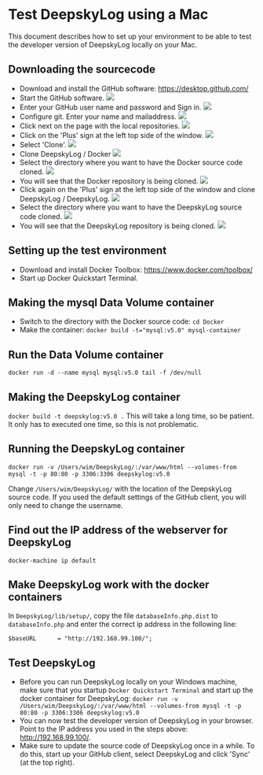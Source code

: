 # Test DeepskyLog using a Mac

This document describes how to set up your environment to be able to test the developer version of DeepskyLog locally on your Mac.

## Downloading the sourcecode

+ Download and install the GitHub software: https://desktop.github.com/
+ Start the GitHub software.
![](GitHubMac1.png)
+ Enter your GitHub user name and password and Sign in.
![](GitHubMac2.png)
+ Configure git. Enter your name and mailaddress.
![](GitHubMac3.png)
+ Click next on the page with the local repositories.
![](GitHubMac4.png)
+ Click on the 'Plus' sign at the left top side of the window.
![](GitHubMac5.png)
+ Select 'Clone'.
![](GitHubMac6.png)
+ Clone DeepskyLog / Docker
![](GitHubMac7.png)
+ Select the directory where you want to have the Docker source code cloned.
![](GitHubMac8.png)
+ You will see that the Docker repository is being cloned.
![](GitHubMac9.png)
+ Click again on the 'Plus' sign at the left top side of the window and clone DeepskyLog / DeepskyLog.
![](GitHubMac10.png)
+ Select the directory where you want to have the DeepskyLog source code cloned.
![](GitHubMac11.png)
+ You will see that the DeepskyLog repository is being cloned.
![](GitHubMac12.png)


## Setting up the test environment

+ Download and install Docker Toolbox: https://www.docker.com/toolbox/
+ Start up Docker Quickstart Terminal.

## Making the mysql Data Volume container
+ Switch to the directory with the Docker source code:
`cd Docker`
+ Make the container:
`docker build -t="mysql:v5.0" mysql-container`

## Run the Data Volume container
`docker run -d --name mysql mysql:v5.0 tail -f /dev/null`

## Making the DeepskyLog container
`docker build -t deepskylog:v5.0 .`
This will take a long time, so be patient. It only has to executed one time, so this is not problematic.

## Running the DeepskyLog container
`docker run -v /Users/wim/DeepskyLog/:/var/www/html --volumes-from mysql -t -p 80:80 -p 3306:3306 deepskylog:v5.0`

Change `/Users/wim/DeepskyLog/` with the location of the DeepskyLog source code. If you used the default settings of the GitHub client, you will only need to change the username.

## Find out the IP address of the webserver for DeepskyLog
`docker-machine ip default`

## Make DeepskyLog work with the docker containers

In `DeepskyLog/lib/setup/`, copy the file `databaseInfo.php.dist` to `databaseInfo.php` and enter the correct ip address in the following line:

`$baseURL      = "http://192.168.99.100/";`

## Test DeepskyLog

+ Before you can run DeepskyLog locally on your Windows machine, make sure that you startup `Docker Quickstart Terminal` and start up the docker container for DeepskyLog:
`docker run -v /Users/wim/DeepskyLog/:/var/www/html --volumes-from mysql -t -p 80:80 -p 3306:3306 deepskylog:v5.0`
+ You can now test the developer version of DeepskyLog in your browser. Point to the IP address you used in the steps above: http://192.168.99.100/.
+ Make sure to update the source code of DeepskyLog once in a while. To do this, start up your GitHub client, select DeepskyLog and click 'Sync' (at the top right).

